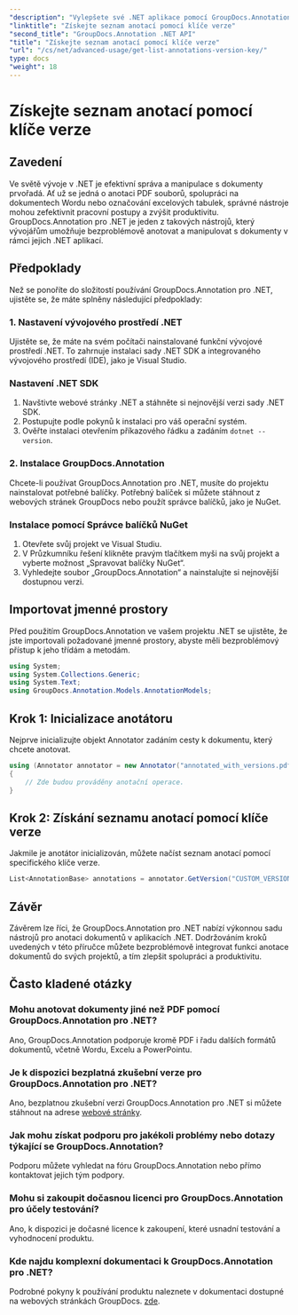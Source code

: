 ```yaml
---
"description": "Vylepšete své .NET aplikace pomocí GroupDocs.Annotation pro bezproblémové anotace dokumentů. Postupujte podle našeho podrobného návodu pro efektivní integraci."
"linktitle": "Získejte seznam anotací pomocí klíče verze"
"second_title": "GroupDocs.Annotation .NET API"
"title": "Získejte seznam anotací pomocí klíče verze"
"url": "/cs/net/advanced-usage/get-list-annotations-version-key/"
type: docs
"weight": 18
---
```


# Získejte seznam anotací pomocí klíče verze

## Zavedení
Ve světě vývoje v .NET je efektivní správa a manipulace s dokumenty prvořadá. Ať už se jedná o anotaci PDF souborů, spolupráci na dokumentech Wordu nebo označování excelových tabulek, správné nástroje mohou zefektivnit pracovní postupy a zvýšit produktivitu. GroupDocs.Annotation pro .NET je jeden z takových nástrojů, který vývojářům umožňuje bezproblémově anotovat a manipulovat s dokumenty v rámci jejich .NET aplikací.
## Předpoklady
Než se ponoříte do složitostí používání GroupDocs.Annotation pro .NET, ujistěte se, že máte splněny následující předpoklady:
### 1. Nastavení vývojového prostředí .NET
Ujistěte se, že máte na svém počítači nainstalované funkční vývojové prostředí .NET. To zahrnuje instalaci sady .NET SDK a integrovaného vývojového prostředí (IDE), jako je Visual Studio.
### Nastavení .NET SDK
1. Navštivte webové stránky .NET a stáhněte si nejnovější verzi sady .NET SDK.
2. Postupujte podle pokynů k instalaci pro váš operační systém.
3. Ověřte instalaci otevřením příkazového řádku a zadáním `dotnet --version`.
### 2. Instalace GroupDocs.Annotation
Chcete-li používat GroupDocs.Annotation pro .NET, musíte do projektu nainstalovat potřebné balíčky. Potřebný balíček si můžete stáhnout z webových stránek GroupDocs nebo použít správce balíčků, jako je NuGet.
### Instalace pomocí Správce balíčků NuGet
1. Otevřete svůj projekt ve Visual Studiu.
2. V Průzkumníku řešení klikněte pravým tlačítkem myši na svůj projekt a vyberte možnost „Spravovat balíčky NuGet“.
3. Vyhledejte soubor „GroupDocs.Annotation“ a nainstalujte si nejnovější dostupnou verzi.

## Importovat jmenné prostory
Před použitím GroupDocs.Annotation ve vašem projektu .NET se ujistěte, že jste importovali požadované jmenné prostory, abyste měli bezproblémový přístup k jeho třídám a metodám.
```csharp
using System;
using System.Collections.Generic;
using System.Text;
using GroupDocs.Annotation.Models.AnnotationModels;
```
## Krok 1: Inicializace anotátoru
Nejprve inicializujte objekt Annotator zadáním cesty k dokumentu, který chcete anotovat.
```csharp
using (Annotator annotator = new Annotator("annotated_with_versions.pdf"))
{
    // Zde budou prováděny anotační operace.
}
```
## Krok 2: Získání seznamu anotací pomocí klíče verze
Jakmile je anotátor inicializován, můžete načíst seznam anotací pomocí specifického klíče verze.
```csharp
List<AnnotationBase> annotations = annotator.GetVersion("CUSTOM_VERSION");
```

## Závěr
Závěrem lze říci, že GroupDocs.Annotation pro .NET nabízí výkonnou sadu nástrojů pro anotaci dokumentů v aplikacích .NET. Dodržováním kroků uvedených v této příručce můžete bezproblémově integrovat funkci anotace dokumentů do svých projektů, a tím zlepšit spolupráci a produktivitu.
## Často kladené otázky
### Mohu anotovat dokumenty jiné než PDF pomocí GroupDocs.Annotation pro .NET?
Ano, GroupDocs.Annotation podporuje kromě PDF i řadu dalších formátů dokumentů, včetně Wordu, Excelu a PowerPointu.
### Je k dispozici bezplatná zkušební verze pro GroupDocs.Annotation pro .NET?
Ano, bezplatnou zkušební verzi GroupDocs.Annotation pro .NET si můžete stáhnout na adrese [webové stránky](https://releases.groupdocs.com/annotation/net/).
### Jak mohu získat podporu pro jakékoli problémy nebo dotazy týkající se GroupDocs.Annotation?
Podporu můžete vyhledat na fóru GroupDocs.Annotation nebo přímo kontaktovat jejich tým podpory.
### Mohu si zakoupit dočasnou licenci pro GroupDocs.Annotation pro účely testování?
Ano, k dispozici je dočasné licence k zakoupení, které usnadní testování a vyhodnocení produktu.
### Kde najdu komplexní dokumentaci k GroupDocs.Annotation pro .NET?
Podrobné pokyny k používání produktu naleznete v dokumentaci dostupné na webových stránkách GroupDocs. [zde]( https://tutorials.groupdocs.com/annotation/net/).
